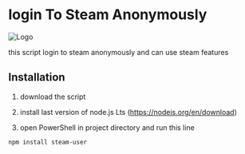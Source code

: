 # login To Steam Anonymously

![Logo](https://community.cloudflare.steamstatic.com/public/shared/images/header/logo_steam.svg?t=962016)

this script login to steam anonymously and can use steam features 
## Installation 

1. download the script

2. install last version of node.js Lts (https://nodejs.org/en/download)
3. open PowerShell in project directory and run this line

```bash
npm install steam-user
```

